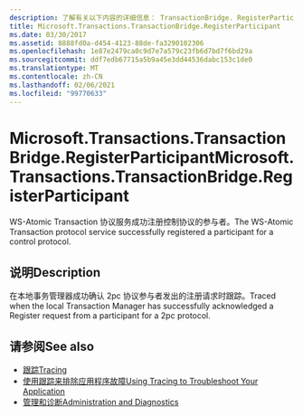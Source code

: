 ```yaml
---
description: 了解有关以下内容的详细信息： TransactionBridge. RegisterParticipant
title: Microsoft.Transactions.TransactionBridge.RegisterParticipant
ms.date: 03/30/2017
ms.assetid: 8888fd0a-d454-4123-88de-fa3290102306
ms.openlocfilehash: 1e87e2479ca0c9d7e7a579c23fb6d7bd7f6bd29a
ms.sourcegitcommit: ddf7edb67715a5b9a45e3dd44536dabc153c1de0
ms.translationtype: MT
ms.contentlocale: zh-CN
ms.lasthandoff: 02/06/2021
ms.locfileid: "99770633"
---
```

# <a name="microsofttransactionstransactionbridgeregisterparticipant"></a><span data-ttu-id="5c43e-103">Microsoft.Transactions.TransactionBridge.RegisterParticipant</span><span class="sxs-lookup"><span data-stu-id="5c43e-103">Microsoft.Transactions.TransactionBridge.RegisterParticipant</span></span>

<span data-ttu-id="5c43e-104">WS-Atomic Transaction 协议服务成功注册控制协议的参与者。</span><span class="sxs-lookup"><span data-stu-id="5c43e-104">The WS-Atomic Transaction protocol service successfully registered a participant for a control protocol.</span></span>  
  
## <a name="description"></a><span data-ttu-id="5c43e-105">说明</span><span class="sxs-lookup"><span data-stu-id="5c43e-105">Description</span></span>  

 <span data-ttu-id="5c43e-106">在本地事务管理器成功确认 2pc 协议参与者发出的注册请求时跟踪。</span><span class="sxs-lookup"><span data-stu-id="5c43e-106">Traced when the local Transaction Manager has successfully acknowledged a Register request from a participant for a 2pc protocol.</span></span>  
  
## <a name="see-also"></a><span data-ttu-id="5c43e-107">请参阅</span><span class="sxs-lookup"><span data-stu-id="5c43e-107">See also</span></span>

- [<span data-ttu-id="5c43e-108">跟踪</span><span class="sxs-lookup"><span data-stu-id="5c43e-108">Tracing</span></span>](index.md)
- [<span data-ttu-id="5c43e-109">使用跟踪来排除应用程序故障</span><span class="sxs-lookup"><span data-stu-id="5c43e-109">Using Tracing to Troubleshoot Your Application</span></span>](using-tracing-to-troubleshoot-your-application.md)
- [<span data-ttu-id="5c43e-110">管理和诊断</span><span class="sxs-lookup"><span data-stu-id="5c43e-110">Administration and Diagnostics</span></span>](../index.md)
